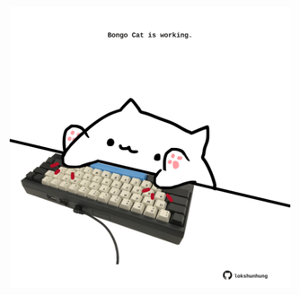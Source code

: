 <!-- built at 22/06/2022, 03:28:51 UTC -->
<p align="center">
  <img width="500" height="500" src="./ReadmeImage.svg">
</p>
